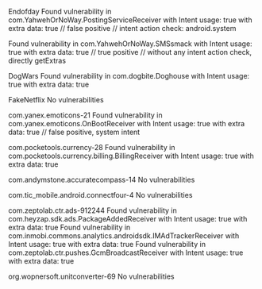 Endofday
Found vulnerability in com.YahwehOrNoWay.PostingServiceReceiver with Intent usage: true with extra data: true
// false positive
// intent action check: android.system

Found vulnerability in com.YahwehOrNoWay.SMSsmack with Intent usage: true with extra data: true
// true positive
// without any intent action check, directly getExtras

DogWars
Found vulnerability in com.dogbite.Doghouse with Intent usage: true with extra data: true

FakeNetflix
No vulnerabilities

com.yanex.emoticons-21
Found vulnerability in com.yanex.emoticons.OnBootReceiver with Intent usage: true with extra data: true
// false positive, system intent

com.pocketools.currency-28
Found vulnerability in com.pocketools.currency.billing.BillingReceiver with Intent usage: true with extra data: true

com.andymstone.accuratecompass-14
No vulnerabilities

com.tic_mobile.android.connectfour-4
No vulnerabilities

com.zeptolab.ctr.ads-912244
Found vulnerability in com.heyzap.sdk.ads.PackageAddedReceiver with Intent usage: true with extra data: true
Found vulnerability in com.inmobi.commons.analytics.androidsdk.IMAdTrackerReceiver with Intent usage: true with extra data: true
Found vulnerability in com.zeptolab.ctr.pushes.GcmBroadcastReceiver with Intent usage: true with extra data: true
<StackOverflowError>

org.wopnersoft.unitconverter-69
No vulnerabilities

